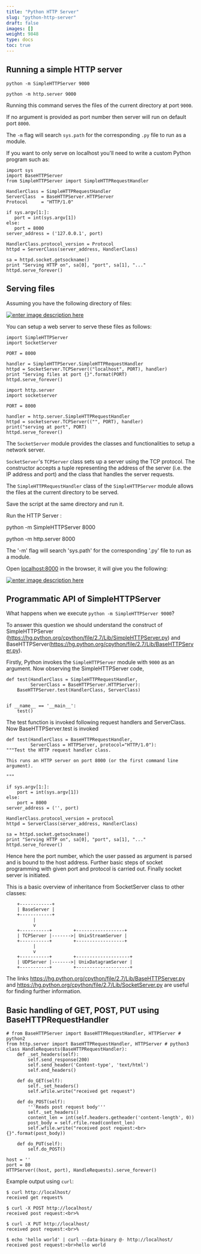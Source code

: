 ```yaml
---
title: "Python HTTP Server"
slug: "python-http-server"
draft: false
images: []
weight: 9848
type: docs
toc: true
---
```


## Running a simple HTTP server
<!-- if version <Python 2.x> [gte 2.3] -->
    python -m SimpleHTTPServer 9000
<!-- end version if -->
<!-- if version <Python 3.x> [gte 3.0] -->
    python -m http.server 9000
<!-- end version if -->
Running this command serves the files of the current directory at port `9000`.

If no argument is provided as port number then server will run on default port `8000`.

The `-m` flag will search `sys.path` for the corresponding `.py` file to run as a module.

If you want to only serve on localhost you'll need to write a custom Python program such as:

    import sys
    import BaseHTTPServer
    from SimpleHTTPServer import SimpleHTTPRequestHandler

    HandlerClass = SimpleHTTPRequestHandler
    ServerClass  = BaseHTTPServer.HTTPServer
    Protocol     = "HTTP/1.0"

    if sys.argv[1:]:
       port = int(sys.argv[1])
    else:
       port = 8000
    server_address = ('127.0.0.1', port)

    HandlerClass.protocol_version = Protocol
    httpd = ServerClass(server_address, HandlerClass)

    sa = httpd.socket.getsockname()
    print "Serving HTTP on", sa[0], "port", sa[1], "..."
    httpd.serve_forever()


## Serving files
Assuming you have the following directory of files:

[![enter image description here][1]][1]

You can setup a web server to serve these files as follows:

<!-- if version <Python 2.x> [gte 2.3] -->
    import SimpleHTTPServer
    import SocketServer

    PORT = 8000

    handler = SimpleHTTPServer.SimpleHTTPRequestHandler
    httpd = SocketServer.TCPServer(("localhost", PORT), handler)
    print "Serving files at port {}".format(PORT)
    httpd.serve_forever()
<!-- end version if -->
<!-- if version <Python 3.x> [gte 3.0] -->
    import http.server
    import socketserver

    PORT = 8000

    handler = http.server.SimpleHTTPRequestHandler
    httpd = socketserver.TCPServer(("", PORT), handler)
    print("serving at port", PORT)
    httpd.serve_forever()
<!-- end version if -->

The `SocketServer` module provides the classes and functionalities to setup a network server.

`SocketServer`'s `TCPServer` class sets up a server using the TCP protocol. The constructor accepts
a tuple representing the address of the server (i.e. the IP address and port) and the class that
handles the server requests.

The `SimpleHTTPRequestHandler` class of the `SimpleHTTPServer` module allows 
the files at the current directory to be served.

Save the script at the same directory and run it. 

Run the HTTP Server :
<!-- if version <Python 2.x> [gte 2.3] -->
python -m SimpleHTTPServer 8000
<!-- end version if -->
<!-- if version <Python 3.x> [gte 3.0] -->
python -m http.server 8000
<!-- end version if -->
The '-m' flag will search 'sys.path' for the corresponding '.py' file to run as a module.


Open [localhost:8000][2] in the browser, it will give you the following:

[![enter image description here][3]][3]


  [1]: http://i.stack.imgur.com/61fLG.jpg
  [2]: http://localhost:8000
  [3]: http://i.stack.imgur.com/FfhnV.jpg

## Programmatic API of SimpleHTTPServer
What happens when we execute `python -m SimpleHTTPServer 9000`?

To answer this question we should understand the construct of SimpleHTTPServer (https://hg.python.org/cpython/file/2.7/Lib/SimpleHTTPServer.py) and BaseHTTPServer(https://hg.python.org/cpython/file/2.7/Lib/BaseHTTPServer.py).

Firstly, Python invokes the `SimpleHTTPServer` module with `9000` as an argument. Now observing the SimpleHTTPServer code,

    def test(HandlerClass = SimpleHTTPRequestHandler,
             ServerClass = BaseHTTPServer.HTTPServer):
        BaseHTTPServer.test(HandlerClass, ServerClass)
    
    
    if __name__ == '__main__':
        test()

The test function is invoked following request handlers and ServerClass. Now BaseHTTPServer.test is invoked

    def test(HandlerClass = BaseHTTPRequestHandler,
             ServerClass = HTTPServer, protocol="HTTP/1.0"):
    """Test the HTTP request handler class.
    
    This runs an HTTP server on port 8000 (or the first command line
    argument).
    
    """
    
    if sys.argv[1:]:
        port = int(sys.argv[1])
    else:
        port = 8000
    server_address = ('', port)
    
    HandlerClass.protocol_version = protocol
    httpd = ServerClass(server_address, HandlerClass)
    
    sa = httpd.socket.getsockname()
    print "Serving HTTP on", sa[0], "port", sa[1], "..."
    httpd.serve_forever()

Hence here the port number, which the user passed as argument is parsed and is bound to the host address. Further basic steps of socket programming with given port and protocol is carried out. Finally socket server is initiated.

This is a basic overview of inheritance from SocketServer class to other classes:

        +------------+
        | BaseServer |
        +------------+
              |
              v
        +-----------+        +------------------+
        | TCPServer |------->| UnixStreamServer |
        +-----------+        +------------------+
              |
              v
        +-----------+        +--------------------+
        | UDPServer |------->| UnixDatagramServer |
        +-----------+        +--------------------+

The links
https://hg.python.org/cpython/file/2.7/Lib/BaseHTTPServer.py and https://hg.python.org/cpython/file/2.7/Lib/SocketServer.py are useful for finding further information.







## Basic handling of GET, POST, PUT using BaseHTTPRequestHandler
    # from BaseHTTPServer import BaseHTTPRequestHandler, HTTPServer # python2
    from http.server import BaseHTTPRequestHandler, HTTPServer # python3
    class HandleRequests(BaseHTTPRequestHandler):
        def _set_headers(self):
            self.send_response(200)
            self.send_header('Content-type', 'text/html')
            self.end_headers()
    
        def do_GET(self):
            self._set_headers()
            self.wfile.write("received get request")
            
        def do_POST(self):
            '''Reads post request body'''
            self._set_headers()
            content_len = int(self.headers.getheader('content-length', 0))
            post_body = self.rfile.read(content_len)
            self.wfile.write("received post request:<br>{}".format(post_body))
    
        def do_PUT(self):
            self.do_POST()
    
    host = ''
    port = 80
    HTTPServer((host, port), HandleRequests).serve_forever()




Example output using `curl`:

    $ curl http://localhost/
    received get request%                                                                                                                                                                                       

    $ curl -X POST http://localhost/
    received post request:<br>%                                                                                                                                                                                 

    $ curl -X PUT http://localhost/
    received post request:<br>%                                                                                                                                                                                 

    $ echo 'hello world' | curl --data-binary @- http://localhost/
    received post request:<br>hello world

